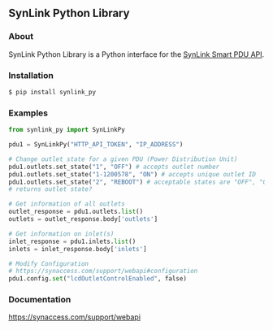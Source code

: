 

SynLink Python Library
-------
<!-- 
![pypi](https://img.shields.io/pypi/v/Slacker.svg)\_ ![build
status](https://img.shields.io/travis/os/slacker.svg)\_ ![pypi
downloads](https://img.shields.io/pypi/dm/slacker.svg)\_
![license](https://img.shields.io/github/license/os/slacker.svg)\_
![gitter chat](https://badges.gitter.im/Join%20Chat.svg)\_

![image](https://raw.githubusercontent.com/os/slacker/master/static/slacker.jpg) -->

### About

SynLink Python Library is a Python interface for the [SynLink Smart PDU API](https://synaccess.com/support/webapi).

### Installation

```bash
$ pip install synlink_py
```

### Examples

```python
from synlink_py import SynLinkPy

pdu1 = SynLinkPy("HTTP_API_TOKEN", "IP_ADDRESS")

# Change outlet state for a given PDU (Power Distribution Unit)
pdu1.outlets.set_state("1", "OFF") # accepts outlet number
pdu1.outlets.set_state("1-1200578", "ON") # accepts unique outlet ID
pdu1.outlets.set_state("2", "REBOOT") # acceptable states are "OFF", "ON", "REBOOT"
# returns outlet state?

# Get information of all outlets
outlet_response = pdu1.outlets.list()
outlets = outlet_response.body['outlets']

# Get information on inlet(s)
inlet_response = pdu1.inlets.list()
inlets = inlet_response.body['inlets']

# Modify Configuration 
# https://synaccess.com/support/webapi#configuration
pdu1.config.set("lcdOutletControlEnabled", false)

```

### Documentation

<https://synaccess.com/support/webapi>
